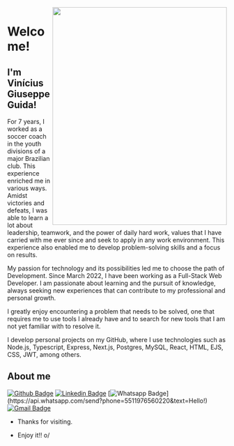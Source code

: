 <img align="right" width="400" height="500" src="https://i.ibb.co/p231LpL/foto-Perfil.png">
 
# Welcome!
 
## I'm Vinícius Giuseppe Guida!
 
For 7 years, I worked as a soccer coach in the youth divisions of a major Brazilian club. This experience enriched me in various ways. Amidst victories and defeats, I was able to learn a lot about leadership, teamwork, and the power of daily hard work, values that I have carried with me ever since and seek to apply in any work environment. This experience also enabled me to develop problem-solving skills and a focus on results.

My passion for technology and its possibilities led me to choose the path of Development. Since March 2022, I have been working as a Full-Stack Web Developer. I am passionate about learning and the pursuit of knowledge, always seeking new experiences that can contribute to my professional and personal growth.

I greatly enjoy encountering a problem that needs to be solved, one that requires me to use tools I already have and to search for new tools that I am not yet familiar with to resolve it.

I develop personal projects on my GitHub, where I use technologies such as Node.js, Typescript, Express, Next.js, Postgres, MySQL, React, HTML, EJS, CSS, JWT, among others.
 
## About me 
[![Github Badge](https://img.shields.io/badge/-Github-000?style=flat-square&logo=Github&logoColor=white&link=link_do_seu_perfil_no_github)](https://github.com/vinigiu)
[![Linkedin Badge](https://img.shields.io/badge/-LinkedIn-blue?style=flat-square&logo=Linkedin&logoColor=white&link=https://www.linkedin.com/in/vinigiu)](https://www.linkedin.com/in/vinigiu)
[![Whatsapp Badge](https://img.shields.io/badge/-Whatsapp-4CA143?style=flat-square&labelColor=4CA143&logo=whatsapp&logoColor=white&link=https://api.whatsapp.com/send?phone=5511976560220e&text=Hello!)](https://api.whatsapp.com/send?phone=5511976560220&text=Hello!)
[![Gmail Badge](https://img.shields.io/badge/-Gmail-c14438?style=flat-square&logo=Gmail&logoColor=white&link=mailto:viniciusgiuseppe1992@gmail.com)](mailto:viniciusgiuseppe1992@gmail.com)
 
- Thanks for visiting. 
 
- Enjoy it!! o/

<!--
**vinigiu/vinigiu** is a ✨ _special_ ✨ repository because its `README.md` (this file) appears on your GitHub profile.

Here are some ideas to get you started:

- 🔭 I’m currently working on ...
- 🌱 I’m currently learning ...
- 👯 I’m looking to collaborate on ...
- 🤔 I’m looking for help with ...
- 💬 Ask me about ...
- 📫 How to reach me: ...
- 😄 Pronouns: ...
- ⚡ Fun fact: ...
-->

